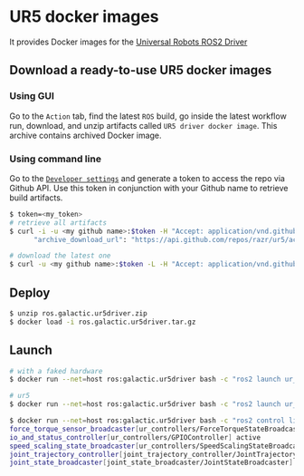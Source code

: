 # UR5 docker images

It provides Docker images for the [Universal Robots ROS2 Driver](https://github.com/UniversalRobots/Universal_Robots_ROS2_Driver)

## Download a ready-to-use UR5 docker images

### Using GUI

Go to the ```Action``` tab, find the latest ```ROS``` build, go inside the latest workflow run, download, and unzip artifacts called ```UR5 driver docker image```. This archive contains archived Docker image.

### Using command line

Go to the [```Developer settings```](https://github.com/settings/tokens) and generate a token to access the repo via Github API. Use this token in conjunction with your Github name to retrieve build artifacts.

```bash
$ token=<my_token>
# retrieve all artifacts
$ curl -i -u <my github name>:$token -H "Accept: application/vnd.github.v3+json" https://api.github.com/repos/razr/ur5/actions/artifacts | grep archive_download_url
      "archive_download_url": "https://api.github.com/repos/razr/ur5/actions/artifacts/100185602/zip",

# download the latest one
$ curl -u <my github name>:$token -L -H "Accept: application/vnd.github.v3+json"  https://api.github.com/repos/razr/ur5/actions/artifacts/100185602/zip --output ros.galactic.ur5driver.zip
```

## Deploy

```bash
$ unzip ros.galactic.ur5driver.zip
$ docker load -i ros.galactic.ur5driver.tar.gz
```

## Launch

```bash
# with a faked hardware
$ docker run --net=host ros:galactic.ur5driver bash -c "ros2 launch ur_bringup ur_control.launch.py ur_type:=ur5e robot_ip:=xxx.xxx.xxx.xxx use_fake_hardware:=true launch_rviz:=false"

# ur5
$ docker run --net=host ros:galactic.ur5driver bash -c "ros2 launch ur_bringup ur_control.launch.py ur_type:=ur5e robot_ip:=xxx.xxx.xxx.xxx launch_rviz:=false"
```

```bash
$ docker run --net=host ros:galactic.ur5driver bash -c "ros2 control list_controllers"
force_torque_sensor_broadcaster[ur_controllers/ForceTorqueStateBroadcaster] active
io_and_status_controller[ur_controllers/GPIOController] active
speed_scaling_state_broadcaster[ur_controllers/SpeedScalingStateBroadcaster] active
joint_trajectory_controller[joint_trajectory_controller/JointTrajectoryController] active
joint_state_broadcaster[joint_state_broadcaster/JointStateBroadcaster] active
```
